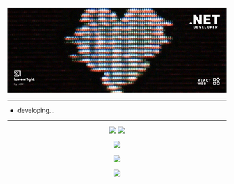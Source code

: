﻿<p align="center">
<img src="banner_7.png" alt="banner">
</p>

---

- developing...


---

<p align="center">
<img src="https://github-readme-stats.vercel.app/api/top-langs/?username=lowern1ght&layout=compact&card_width=700">
<img src="https://github-profile-trophy.vercel.app/?username=lowern1ght">
</p>

<p align="center">
<img src="http://github-profile-summary-cards.vercel.app/api/cards/profile-details?username=lowern1ght&theme=default">
</p>

<p align=center>
<img src="https://streak-stats.demolab.com?user=lowern1ght&theme=default&hide_border=true&border_radius=2&date_format=M%20j%5B%2C%20Y%5D">
</p>

<p align=center>
<img src="https://github.r2v.ch/codewars?user=lowern1ght&theme=light">
</p>



